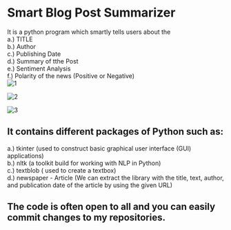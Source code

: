 # Smart Blog Post Summarizer

It is a python program which smartly tells users about the<br/>
a.) TITLE <br/>
b.) Author <br/>
c.) Publishing Date <br/>
d.) Summary of tthe Post <br/>
e.) Sentiment Analysis <br/>
f.) Polarity of the news (Positive or Negative) <br/>
![1](https://github.com/Rishu1204/Smart-Blog-Post-summarizer/assets/104202825/e69d7288-2993-4b03-8060-b4eac80597a7)
<br/>

![2](https://github.com/Rishu1204/Smart-Blog-Post-summarizer/assets/104202825/5879b8b0-8d3f-4f62-a6c9-a4717d7a60a6)
<br/>

![3](https://github.com/Rishu1204/Smart-Blog-Post-summarizer/assets/104202825/4836a54e-3b73-488a-8614-58e2f30037c1)
<br/>

## It contains different packages of Python such as: <br/>
a.) tkinter (used to construct basic graphical user interface (GUI) applications) <br/>
b.) nltk (a toolkit build for working with NLP in Python) <br/>
c.) textblob ( used to create a textbox) <br/>
d.) newspaper - Article (We can extract the library with the title, text, author, and publication date of the article by using the given URL) <br/>

## The code is often open to all and you can easily commit changes to my repositories.

